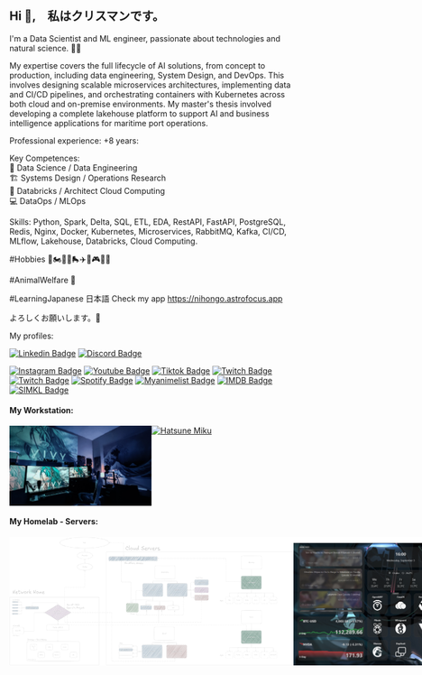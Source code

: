 ## Hi 👋,　私はクリスマンです。
I'm a Data Scientist and ML engineer, passionate about technologies and natural science. 👨‍💻

My expertise covers the full lifecycle of AI solutions, from concept to production, including data engineering, System Design, and DevOps. This involves designing scalable microservices architectures, implementing data and CI/CD pipelines, and orchestrating containers with Kubernetes across both cloud and on-premise environments. My master's thesis involved developing a complete lakehouse platform to support AI and business intelligence applications for maritime port operations.

Professional experience: +8 years:

Key Competences:<br>
🧠 Data Science / Data Engineering <br>
🏗️ Systems Design / Operations Research <br>
🚀 Databricks / Architect Cloud Computing <br>
💻 DataOps / MLOps <br> 

Skills:
Python, Spark, Delta, SQL, ETL, EDA, RestAPI, FastAPI, PostgreSQL, Redis, Nginx, Docker, Kubernetes, Microservices, RabbitMQ, Kafka, CI/CD, MLflow, Lakehouse, Databricks, Cloud Computing.

#Hobbies 🎻🏍️🚴‍♀️🛼✈️📸🎮🇯🇵

#AnimalWelfare 🐺

#LearningJapanese 日本語
Check my app https://nihongo.astrofocus.app

よろしくお願いします。🫡

My profiles:

[![Linkedin Badge](https://img.shields.io/badge/-LinkedIn-blue?style=flat-square&logo=Linkedin&logoColor=white&link=https://www.linkedin.com/in/klysman08/?useTarget=_blank)](https://www.linkedin.com/in/klysman08/?useTarget=_blank)
[![Discord Badge](https://img.shields.io/badge/-Discord-blue?style=flat-square&logo=Discord&logoColor=white&link=https://discordapp.com/users/584892602071908369/?useTarget=_blank)](https://discordapp.com/users/584892602071908369/?useTarget=_blank)

[![Instagram Badge](https://img.shields.io/badge/-Instagram-C13584?style=flat-square&logo=Instagram&logoColor=white&link=https://www.instagram.com/klysman.ka_?useTarget=_blank)](https://www.instagram.com/klysman.ka_/?useTarget=_blank)
[![Youtube Badge](https://img.shields.io/badge/-Youtube-C13584?style=flat-square&logo=Youtube&logoColor=white&link=https://www.youtube.com/@Klysman08/)](https://www.youtube.com/@Klysman08/?useTarget=_blank)
[![Tiktok Badge](https://img.shields.io/badge/-Tiktok-C13584?style=flat-square&logo=Tiktok&logoColor=white&link=https://www.tiktok.com/@klysman.ka/)](https://www.tiktok.com/@klysman.ka/?useTarget=_blank)
[![Twitch Badge](https://img.shields.io/badge/-Twitch-C13584?style=flat-square&logo=Twitch&logoColor=white&link=https://www.twitch.tv/klysman08/)](https://www.twitch.tv/klysman08/?useTarget=_blank)
[![Twitch Badge](https://img.shields.io/badge/-Steam-C13584?style=flat-square&logo=Steam&logoColor=white&link=https://steamcommunity.com/id/klysman08/)](https://steamcommunity.com/id/klysman08/?useTarget=_blank)
[![Spotify Badge](https://img.shields.io/badge/-Spotify-C13584?style=flat-square&logo=Spotify&logoColor=white&link=https://open.spotify.com/user/22dhyrbqosqbbftmnhgdliheq)](https://open.spotify.com/user/22dhyrbqosqbbftmnhgdliheq?useTarget=_blank)
[![Myanimelist Badge](https://img.shields.io/badge/-Myanimelist-C13584?style=flat-square&logo=Myanimelist&logoColor=white&link=https://myanimelist.net/profile/Klysman08)](https://myanimelist.net/profile/Klysman08?useTarget=_blank)
[![IMDB Badge](https://img.shields.io/badge/-IMDB-C13584?style=flat-square&logo=IMDB&logoColor=white&link=https://www.imdb.com/user/ur129114315)](https://www.imdb.com/user/ur129114315?useTarget=_blank)
[![SIMKL Badge](https://img.shields.io/badge/-SIMKL-C13584?style=flat-square&logo=SIMKL&logoColor=white&link=https://simkl.com/7740463/dashboard/)](https://simkl.com/7740463/dashboard/?useTarget=_blank)

#### My Workstation: 
<div style="display: flex;">
  <img src="https://github.com/klysman08/klysman08/blob/master/my-workstation.jpg" alt="workstation" style="width: 50%; ">
  <a href="https://miku.detakai.com/">
    <img src="https://s3.detakai.com/miku-gif-flip.gif" alt="Hatsune Miku" style="width: 50%;">
  </a>
</div>


#### My Homelab - Servers: 
<div style="display: flex;">
  <img src="https://github.com/klysman08/klysman08/blob/master/schema.png" alt="Diagram" style="width: 100%; ">
  <img src="https://github.com/klysman08/klysman08/blob/master/homelab.png" alt="Nano Pi" style="width: 100%; ">
</div>
